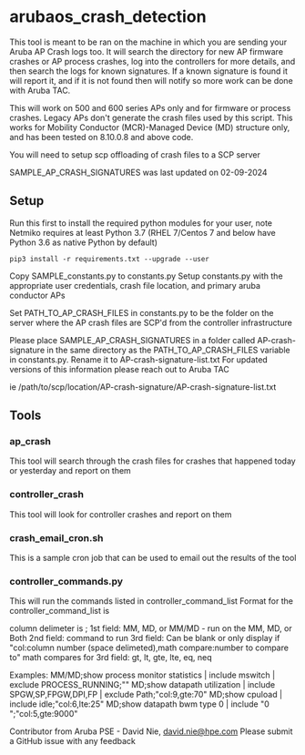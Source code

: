 # arubaos_crash_detection

This tool is meant to be ran on the machine in which you are sending your Aruba AP Crash logs too.  It will search the directory for new AP firmware crashes or AP process crashes, log into the controllers for more details, and then search the logs for known signatures.  If a known signature is found it will report it, and if it is not found then will notify so more work can be done with Aruba TAC.

This will work on 500 and 600 series APs only and for firmware or process crashes.  Legacy APs don't generate the crash files used by this script.  This works for Mobility Conductor (MCR)-Managed Device (MD) structure only, and has been tested on 8.10.0.8 and above code.

You will need to setup scp offloading of crash files to a SCP server

SAMPLE_AP_CRASH_SIGNATURES was last updated on 02-09-2024

## Setup

Run this first to install the required python modules for your user, note Netmiko requires at least Python 3.7 (RHEL 7/Centos 7 and below have Python 3.6 as native Python by default)

`pip3 install -r requirements.txt --upgrade --user`

Copy SAMPLE_constants.py to constants.py
Setup constants.py with the appropriate user credentials, crash file location, and primary aruba conductor APs

Set PATH_TO_AP_CRASH_FILES in constants.py to be the folder on the server where the AP crash files are SCP'd from the controller infrastructure

Please place SAMPLE_AP_CRASH_SIGNATURES in a folder called AP-crash-signature in the same directory as the PATH_TO_AP_CRASH_FILES variable in constants.py.  Rename it to AP-crash-signature-list.txt  For updated versions of this information please reach out to Aruba TAC

ie /path/to/scp/location/AP-crash-signature/AP-crash-signature-list.txt

## Tools
### ap_crash
This tool will search through the crash files for crashes that happened today or yesterday and report on them

### controller_crash
This tool will look for controller crashes and report on them

### crash_email_cron.sh
This is a sample cron job that can be used to email out the results of the tool

### controller_commands.py
This will run the commands listed in controller_command_list 
Format for the controller_command_list is 

column delimeter is ;
1st field: MM, MD, or MM/MD - run on the MM, MD, or Both
2nd field: command to run
3rd field: Can be blank or only display if "col:column number (space delimeted),math compare:number to compare to"
math compares for 3rd field: gt, lt, gte, lte, eq, neq

Examples:
MM/MD;show process monitor statistics | include mswitch | exclude PROCESS_RUNNING;""
MD;show datapath utilization | include SPGW,SP,FPGW,DPI,FP | exclude Path;"col:9,gte:70"
MD;show cpuload | include idle;"col:6,lte:25"
MD;show datapath bwm type 0 | include "0     ";"col:5,gte:9000"



Contributor from Aruba PSE - David Nie, david.nie@hpe.com
Please submit a GitHub issue with any feedback